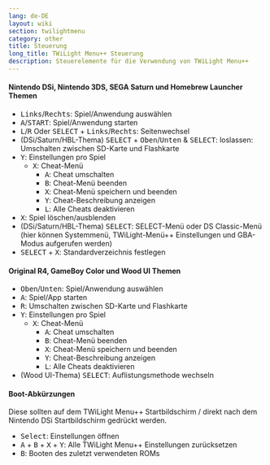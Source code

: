 ```yaml
---
lang: de-DE
layout: wiki
section: twilightmenu
category: other
title: Steuerung
long_title: TWiLight Menu++ Steuerung
description: Steuerelemente für die Verwendung von TWiLight Menu++
---
```


#### Nintendo DSi, Nintendo 3DS, SEGA Saturn und Homebrew Launcher Themen
- <kbd>Links</kbd>/<kbd>Rechts</kbd>: Spiel/Anwendung auswählen
- <kbd class="face">A</kbd>/<kbd>START</kbd>: Spiel/Anwendung starten
- <kbd class="l">L</kbd>/<kbd class="r">R</kbd> Oder <kbd>SELECT</kbd> + <kbd>Links</kbd>/<kbd>Rechts</kbd>: Seitenwechsel
- (DSi/Saturn/HBL-Thema) <kbd>SELECT</kbd> + <kbd>Oben</kbd>/<kbd>Unten</kbd> & <kbd>SELECT</kbd>: loslassen: Umschalten zwischen SD-Karte und Flashkarte
- <kbd class="face">Y</kbd>: Einstellungen pro Spiel
    - <kbd class="face">X</kbd>: Cheat-Menü
        - <kbd class="face">A</kbd>: Cheat umschalten
        - <kbd class="face">B</kbd>: Cheat-Menü beenden
        - <kbd class="face">X</kbd>: Cheat-Menü speichern und beenden
        - <kbd class="face">Y</kbd>: Cheat-Beschreibung anzeigen
        - <kbd class="l">L</kbd>: Alle Cheats deaktivieren
- <kbd class="face">X</kbd>: Spiel löschen/ausblenden
- (DSi/Saturn/HBL-Thema) <kbd>SELECT</kbd>: SELECT-Menü oder DS Classic-Menü (hier können Systemmenü, TWiLight-Menü++ Einstellungen und GBA-Modus aufgerufen werden)
- <kbd>SELECT</kbd> + <kbd class="face">X</kbd>: Standardverzeichnis festlegen

#### Original R4, GameBoy Color und Wood UI Themen
- <kbd>Oben</kbd>/<kbd>Unten</kbd>: Spiel/Anwendung auswählen
- <kbd class="face">A</kbd>: Spiel/App starten
- <kbd class="r">R</kbd>: Umschalten zwischen SD-Karte und Flashkarte
- <kbd class="face">Y</kbd>: Einstellungen pro Spiel
    - <kbd class="face">X</kbd>: Cheat-Menü
        - <kbd class="face">A</kbd>: Cheat umschalten
        - <kbd class="face">B</kbd>: Cheat-Menü beenden
        - <kbd class="face">X</kbd>: Cheat-Menü speichern und beenden
        - <kbd class="face">Y</kbd>: Cheat-Beschreibung anzeigen
        - <kbd class="l">L</kbd>: Alle Cheats deaktivieren
- (Wood UI-Thema) <kbd>SELECT</kbd>: Auflistungsmethode wechseln

#### Boot-Abkürzungen
Diese sollten auf dem TWiLight Menu++ Startbildschirm / direkt nach dem Nintendo DSi Startbildschirm gedrückt werden.

- <kbd>Select</kbd>: Einstellungen öffnen
- <kbd class="face">A</kbd> + <kbd class="face">B</kbd> + <kbd class="face">X</kbd> + <kbd class="face">Y</kbd>: Alle TWiLight Menu++ Einstellungen zurücksetzen
- <kbd class="face">B</kbd>: Booten des zuletzt verwendeten ROMs
